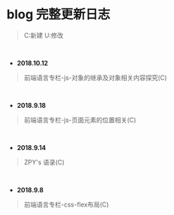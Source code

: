 # blog 完整更新日志

> C:新建
> U:修改

<br>

* **2018.10.12**

> 前端语言专栏-js-对象的继承及对象相关内容探究(C)

<br>

* **2018.9.18**

> 前端语言专栏-js-页面元素的位置相关(C)

<br>

* **2018.9.14**

> ZPY's 语录(C)

<br>

* **2018.9.8**

> 前端语言专栏-css-flex布局(C)

